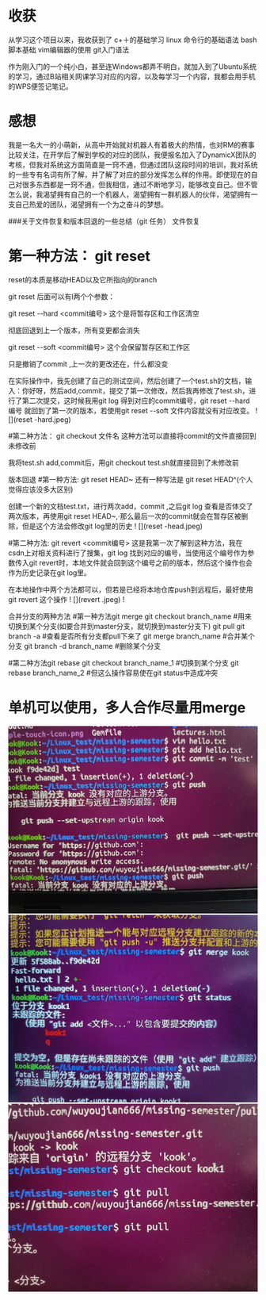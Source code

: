 # 收获

从学习这个项目以来，我收获到了
c+＋的基础学习
linux 命令行的基础语法
bash脚本基础
vim编辑器的使用
git入门语法

作为刚入门的一个纯小白，甚至连Windows都弄不明白，就加入到了Ubuntu系统的学习，通过B站相关网课学习对应的内容，以及每学习一个内容，我都会用手机的WPS便签记笔记。

# 感想
我是一名大一的小萌新，从高中开始就对机器人有着极大的热情，也对RM的赛事比较关注，在开学后了解到学校的对应的团队，我便报名加入了DynamicX团队的考核，但我对系统这方面简直是一窍不通，但通过团队这段时间的培训，我对系统的一些专有名词有所了解，并了解了对应的部分发挥怎么样的作用。即使现在的自己对很多东西都是一窍不通，但我相信，通过不断地学习，能够改变自己。但不管怎么说，我渴望拥有自己的一个机器人，渴望拥有一群机器人的伙伴，渴望拥有一支自己热爱的团队，渴望拥有一个为之奋斗的梦想。

###关于文件恢复和版本回退的一些总结（git 任务）
文件恢复
# 第一种方法： git reset
reset的本质是移动HEAD以及它所指向的branch

git reset 后面可以有l两个个参数：

git reset --hard <commit编号> 这个是将暂存区和工作区清空

彻底回退到上一个版本，所有变更都会消失

git reset --soft <commit编号> 这个会保留暂存区和工作区

只是撤销了commit ,上一次的更改还在，什么都没变

在实际操作中，我先创建了自己的测试空间，然后创建了一个test.sh的文档，输入：你好呀，然后add,commit，提交了第一次修改，然后我再修改了test.sh，进行了第二次提交，这时候我用git log 得到对应的commit编号，git reset --hard 编号 就回到了第一次的版本，若使用git reset --soft 文件内容就没有对应改变。
! [](reset -hard.jpeg)

#第二种方法： git checkout 文件名
这种方法可以直接将commit的文件直接回到未修改前

我将test.sh add,commit后，用git checkout test.sh就直接回到了未修改前

版本回退
#第一种方法: git reset HEAD~
还有一种写法是 git reset HEAD^(个人觉得应该没多大区别)

创建一个新的文档test.txt，进行两次add，commit ,之后git log 查看是否体交了两次版本，再使用git reset HEAD~,·那么最后一次的commit就会在暂存区被删除，但是这个方法会修改git log里的历史
! [](reset -head.jpeg)

#第二种方法: git revert <commit编号>
这是我第一次了解到这种方法，我在csdn上对相关资料进行了搜集，git log 找到对应的编号，当使用这个编号作为参数传入git revert时，本地文件就会回到这个编号之前的版本，然后这个操作也会作为历史记录在git log里。

在本地操作中两个方法都可以，但若是已经将本地仓库push到远程后，最好使用git revert 这个操作
! [](revert .jpeg)
! [](revert.jpeg)

合并分支的两种方法
#第一种方法git merge
git checkout branch_name #用来切换到某个分支(如要合并到master分支，就切换到master分支下)
git pull
git branch -a #查看是否所有分支都pull下来了
git merge branch_name #合并某个分支
git branch -d branch_name #删除某个分支



#第二种方法git rebase
git checkout branch_name_1  #切换到某个分支
git rebase branch_name_2  #但这么操作容易使在git status中造成冲突
# 单机可以使用，多人合作尽量用merge 
![](merge.jpeg)
![](merge1.jpeg)
![](merge2.jpeg)
